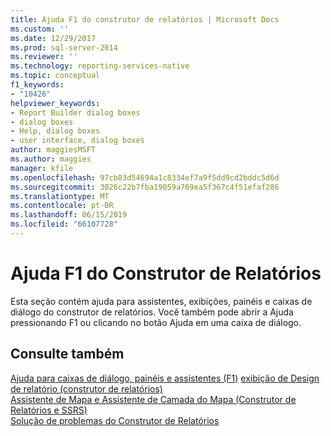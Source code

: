 ```yaml
---
title: Ajuda F1 do construtor de relatórios | Microsoft Docs
ms.custom: ''
ms.date: 12/29/2017
ms.prod: sql-server-2014
ms.reviewer: ''
ms.technology: reporting-services-native
ms.topic: conceptual
f1_keywords:
- "10426"
helpviewer_keywords:
- Report Builder dialog boxes
- dialog boxes
- Help, dialog boxes
- user interface, dialog boxes
author: maggiesMSFT
ms.author: maggies
manager: kfile
ms.openlocfilehash: 97cb83d54694a1c8334ef7a9f5dd9cd2bddc5d6d
ms.sourcegitcommit: 3026c22b7fba19059a769ea5f367c4f51efaf286
ms.translationtype: MT
ms.contentlocale: pt-BR
ms.lasthandoff: 06/15/2019
ms.locfileid: "66107728"
---
```

# <a name="report-builder-f1-help"></a>Ajuda F1 do Construtor de Relatórios
  Esta seção contém ajuda para assistentes, exibições, painéis e caixas de diálogo do construtor de relatórios. Você também pode abrir a Ajuda pressionando F1 ou clicando no botão Ajuda em uma caixa de diálogo.  
  
## <a name="see-also"></a>Consulte também  
 [Ajuda para caixas de diálogo, painéis e assistentes (F1)](../report-builder-help-for-dialog-boxes-panes-and-wizards.md) [exibição de Design de relatório &#40;construtor de relatórios&#41;](report-design-view-report-builder.md)   
 [Assistente de Mapa e Assistente de Camada do Mapa &#40;Construtor de Relatórios e SSRS&#41;](../report-design/map-wizard-and-map-layer-wizard-report-builder-and-ssrs.md)   
 [Solução de problemas do Construtor de Relatórios](../troubleshoot-report-builder.md)  
  
  
